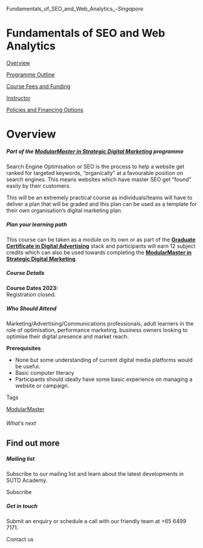 Fundamentals_of_SEO_and_Web_Analytics_-_Singapore_



Fundamentals of SEO and Web Analytics
=====================================

[Overview](/course/fundamentals-of-seo-and-web-analytics/#tabs)

[Programme Outline](/course/fundamentals-of-seo-and-web-analytics/programme-outline/#tabs)

[Course Fees and Funding](/course/fundamentals-of-seo-and-web-analytics/course-fees-and-funding/#tabs)

[Instructor](/course/fundamentals-of-seo-and-web-analytics/instructor/#tabs)

[Policies and Financing Options](/course/fundamentals-of-seo-and-web-analytics/policies-and-financing-options/#tabs)

Overview
========

##### **Part of the [ModularMaster in Strategic Digital Marketing](/repo/course/modularmaster-in-strategic-digital-marketing/ "ModularMasters in Strategic Digital Marketing") programme**

Search Engine Optimisation or SEO is the process to help a website get ranked for targeted keywords, “organically” at a favourable position on search engines. This means websites which have master SEO get “found” easily by their customers.

This will be an extremely practical course as individuals/teams will have to deliver a plan that will be graded and this plan can be used as a template for their own organisation’s digital marketing plan.

##### **Plan your learning path**

This course can be taken as a module on its own or as part of the **[Graduate Certificate in Digital Advertising](/repo/course/graduate-certificate-digital-marketing/ "Learn more")** stack and participants will earn 12 subject credits which can also be used towards completing the **[ModularMaster in Strategic Digital Marketing](/repo/course/modularmaster-in-strategic-digital-marketing/ "Learn more")**.

##### **Course Details**

**Course Dates 2023:**  
Registration closed.

##### **Who Should Attend**

Marketing/Advertising/Communications professionals, adult learners in the role of optimisation, performance marketing, business owners looking to optimise their digital presence and market reach.

**Prerequisites**

* None but some understanding of current digital media platforms would be useful.
* Basic computer literacy
* Participants should ideally have some basic experience on managing a website or campaign.

Tags

[ModularMaster](/admissions/academy/courses-and-modules/?academy-type-course=792)

###### What’s next

Find out more
-------------

##### Mailing list

Subscribe to our mailing list and learn about the latest developments in SUTD Academy.

Subscribe

##### Get in touch

Submit an enquiry or schedule a call with our friendly team at +65 6499 7171.

Contact us

